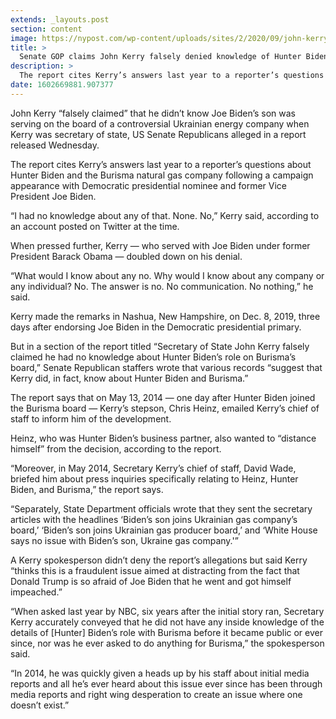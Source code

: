 ```yaml
--- 
extends: _layouts.post 
section: content 
image: https://nypost.com/wp-content/uploads/sites/2/2020/09/john-kerry.jpg?quality=90&strip=all&w=1200 
title: > 
  Senate GOP claims John Kerry falsely denied knowledge of Hunter Biden 
description: > 
  The report cites Kerry’s answers last year to a reporter’s questions about Hunter Biden and the Burisma natural gas company following a campaign appearance with Democratic presidential nominee and former Vice President Joe Biden.When pressed further, Kerry — who served with Joe Biden under former President Barack Obama — doubled down on his denial.Kerry made the remarks in Nashua, New Hampshire, on Dec. 8, 2019, three days after endorsing Joe Biden in the Democratic presidential primary.Heinz, who was Hunter Biden’s business partner, also wanted to “distance himself” from the decision, according to the report.“Separately, State Department officials wrote that they sent the secretary articles with the headlines ‘Biden’s son joins Ukrainian gas company’s board,’ ‘Biden’s son joins Ukrainian gas producer board,’ and ‘White House says no issue with Biden’s son, Ukraine gas company. 
date: 1602669881.907377 
--- 
```

John Kerry “falsely claimed” that he didn’t know Joe Biden’s son was serving on the board of a controversial Ukrainian energy company when Kerry was secretary of state, US Senate Republicans alleged in a report released Wednesday.

The report cites Kerry’s answers last year to a reporter’s questions about Hunter Biden and the Burisma natural gas company following a campaign appearance with Democratic presidential nominee and former Vice President Joe Biden.

“I had no knowledge about any of that. None. No,” Kerry said, according to an account posted on Twitter at the time.

When pressed further, Kerry — who served with Joe Biden under former President Barack Obama — doubled down on his denial.

“What would I know about any no. Why would I know about any company or any individual? No. The answer is no. No communication. No nothing,” he said.

Kerry made the remarks in Nashua, New Hampshire, on Dec. 8, 2019, three days after endorsing Joe Biden in the Democratic presidential primary.

But in a section of the report titled “Secretary of State John Kerry falsely claimed he had no knowledge about Hunter Biden’s role on Burisma’s board,” Senate Republican staffers wrote that various records “suggest that Kerry did, in fact, know about Hunter Biden and Burisma.”

The report says that on May 13, 2014 — one day after Hunter Biden joined the Burisma board — Kerry’s stepson, Chris Heinz, emailed Kerry’s chief of staff to inform him of the development.

Heinz, who was Hunter Biden’s business partner, also wanted to “distance himself” from the decision, according to the report.

“Moreover, in May 2014, Secretary Kerry’s chief of staff, David Wade, briefed him about press inquiries specifically relating to Heinz, Hunter Biden, and Burisma,” the report says.

“Separately, State Department officials wrote that they sent the secretary articles with the headlines ‘Biden’s son joins Ukrainian gas company’s board,’ ‘Biden’s son joins Ukrainian gas producer board,’ and ‘White House says no issue with Biden’s son, Ukraine gas company.'”

A Kerry spokesperson didn’t deny the report’s allegations but said Kerry “thinks this is a fraudulent issue aimed at distracting from the fact that Donald Trump is so afraid of Joe Biden that he went and got himself impeached.”

“When asked last year by NBC, six years after the initial story ran, Secretary Kerry accurately conveyed that he did not have any inside knowledge of the details of [Hunter] Biden’s role with Burisma before it became public or ever since, nor was he ever asked to do anything for Burisma,” the spokesperson said.

“In 2014, he was quickly given a heads up by his staff about initial media reports and all he’s ever heard about this issue ever since has been through media reports and right wing desperation to create an issue where one doesn’t exist.”